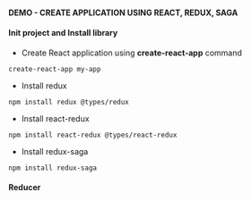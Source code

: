 #### DEMO - CREATE APPLICATION USING REACT, REDUX, SAGA

#### Init project and Install library

* Create React application using **create-react-app** command

```
create-react-app my-app
```

* Install redux

```
npm install redux @types/redux
```

* Install react-redux

```
npm install react-redux @types/react-redux
```

* Install redux-saga 

```
npm install redux-saga 
```

#### Reducer





